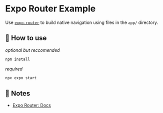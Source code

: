 # Expo Router Example

Use [`expo-router`](https://docs.expo.dev/router/introduction/) to build native navigation using files in the `app/` directory.

## 🚀 How to use

*optional but reccomended*
```sh
npm install
```
*required*
```sh
npx expo start
```

## 📝 Notes

- [Expo Router: Docs](https://docs.expo.dev/router/introduction/)
